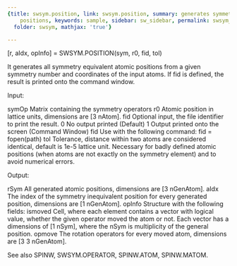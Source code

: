 ```yaml
---
{title: swsym.position, link: swsym.position, summary: generates symmetry equivalent
    positions, keywords: sample, sidebar: sw_sidebar, permalink: swsym_position.html,
  folder: swsym, mathjax: 'true'}

---
```

 
[r, aIdx, opInfo] = SWSYM.POSITION(sym, r0, fid, tol)
  
It generates all symmetry equivalent atomic positions from a given
symmetry number and coordinates of the input atoms. If fid is defined,
the result is printed onto the command window.
 
Input:
 
symOp         Matrix containing the symmetry operators 
r0            Atomic position in lattice units, dimensions are [3 nAtom].
fid           Optional input, the file identifier to print the result.
                  0   No output printed (Default)
                  1   Output printed onto the screen (Command Window)
                  fid Use with the following command: fid = fopen(path)
tol           Tolerance, distance within two atoms are considered
              identical, default is 1e-5 lattice unit. Necessary for
              badly defined atomic positions (when atoms are not exactly
              on the symmetry element) and to avoid numerical errors.
 
Output:
 
rSym          All generated atomic positions, dimensions are
              [3 nGenAtom].
aIdx          The index of the symmetry inequivalent position for every
              generated position, dimensions are [1 nGenAtom].
opInfo        Structure with the following fields:
  ismoved         Cell, where each element contains a vector with logical
                  value, whether the given operator moved the atom or
                  not. Each vector has a dimensions of [1 nSym], where
                  the nSym is multiplicity of the general position.
  opmove          The rotation operators for every moved atom, dimensions
                  are [3 3 nGenAtom].
 
See also SPINW, SWSYM.OPERATOR, SPINW.ATOM, SPINW.MATOM.
 

